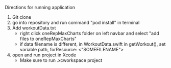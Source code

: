 Directions for running application

1. Git clone
2. go into repository and run command "pod install" in terminal
3. Add workoutData.txt
     - right click oneRepMaxCharts folder on left navbar and select "add files to oneRepMaxCharts"
     - if data filename is different, in WorkoutData.swift in getWorkout(), set variable path, forResource: <"SOMEFILENAME">
4. open and run project in Xcode
     - Make sure to run .xcworkspace project
